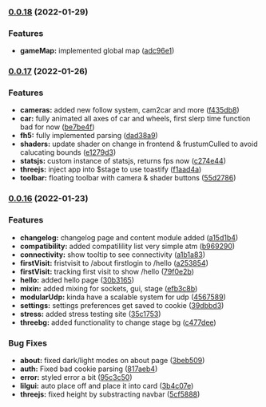 ### [0.0.18](https://github.com/GREEB/trakr.app/compare/v0.0.17...v0.0.18) (2022-01-29)


### Features

* **gameMap:** implemented global map ([adc96e1](https://github.com/GREEB/trakr.app/commit/adc96e1cfcbea78b3907ac28159aee4710ea76d1))

### [0.0.17](https://github.com/GREEB/trakr.app/compare/v0.0.16...v0.0.17) (2022-01-26)


### Features

* **cameras:** added new follow system, cam2car and more ([f435db8](https://github.com/GREEB/trakr.app/commit/f435db83df8d5212b9a9b7c7fb95b4c100be9989))
* **car:** fully animated all axes of car and wheels, first slerp time function bad for now ([be7be4f](https://github.com/GREEB/trakr.app/commit/be7be4f1523220358b27f18fe146cdfe4532454a))
* **fh5:** fully implemented parsing ([dad38a9](https://github.com/GREEB/trakr.app/commit/dad38a9ca2ea1379956a8de8939a83f65a22dd57))
* **shaders:** update shader on change in frontend & frustumCulled to avoid calucating bounds ([e1279d3](https://github.com/GREEB/trakr.app/commit/e1279d34c9ac6cb4a4c19d36e56ab4a935da721d))
* **statsjs:** custom instance of statsjs, returns fps now ([c274e44](https://github.com/GREEB/trakr.app/commit/c274e443f8aec2ac143ce2c27d599aa6add9e65f))
* **threejs:** inject app into $stage to use toastify ([f1aad4a](https://github.com/GREEB/trakr.app/commit/f1aad4a4fd0fd8acc5823ab43acf4b3794cb35cd))
* **toolbar:** floating toolbar with camera & shader buttons ([55d2786](https://github.com/GREEB/trakr.app/commit/55d27863dbc5f59c1e418328ef0aade04047a439))

### [0.0.16](https://github.com/GREEB/trakr.app/compare/35c17531881180e843a06aac2d15c8f9faced531...v0.0.16) (2022-01-23)


### Features

* **changelog:** changelog page and content module added ([a15d1b4](https://github.com/GREEB/trakr.app/commit/a15d1b40d84141c98d6999423a96fbb032848511))
* **compatibility:** added compatilility list very simple atm ([b969290](https://github.com/GREEB/trakr.app/commit/b96929080605f00ce7a42e2dea0841461bd52347))
* **connectivity:** show tooltip to see connectivity ([a1b1a83](https://github.com/GREEB/trakr.app/commit/a1b1a83d5c017c5f36fd92f57f9e5787ede0e543))
* **firstVisit:** fristvisit to /about firstlogin to /hello ([a253854](https://github.com/GREEB/trakr.app/commit/a25385463e1bc87c800a18aeeff25e60c4ddcbf8))
* **firstVisit:** tracking first visit to show /hello ([79f0e2b](https://github.com/GREEB/trakr.app/commit/79f0e2baecb525e4bf28e7c040d9c0d7dc29c39c))
* **hello:** added hello page ([30b3165](https://github.com/GREEB/trakr.app/commit/30b3165b8d8ab2ce5d75fa6995d4de26038f10d0))
* **mixin:** added mixing for sockets, gui, stage ([efb3c8b](https://github.com/GREEB/trakr.app/commit/efb3c8b9b3978773da7f0f527223cd2a35735c84))
* **modularUdp:** kinda have a scalable system for udp ([4567589](https://github.com/GREEB/trakr.app/commit/4567589ba5a7e46df59cf0382111da9405e20730))
* **settings:** settings preferences get saved to cookie ([39dbbd3](https://github.com/GREEB/trakr.app/commit/39dbbd3be4a7077a442f079c39c81b43bfb6cbae))
* **stress:** added stress testing site ([35c1753](https://github.com/GREEB/trakr.app/commit/35c17531881180e843a06aac2d15c8f9faced531))
* **threebg:** added functionality to change stage bg ([c477dee](https://github.com/GREEB/trakr.app/commit/c477deec1c875502aaf29734c74d385475824596))


### Bug Fixes

* **about:** fixed dark/light modes on about page ([3beb509](https://github.com/GREEB/trakr.app/commit/3beb50960fc7dd26575794143d498a44d411ef54))
* **auth:** Fixed bad cookie parsing ([817aeb4](https://github.com/GREEB/trakr.app/commit/817aeb44ebde1a2c47c86d24d64effcf0e6c7fbc))
* **error:** styled error a bit ([95c3c50](https://github.com/GREEB/trakr.app/commit/95c3c50265ce469e7aa24c12f8b4f6fcf1689120))
* **lilgui:** auto place off and place it into card ([3b4c07e](https://github.com/GREEB/trakr.app/commit/3b4c07e04a40569268510e54c056114d69adaa51))
* **threejs:** fixed height by substracting navbar ([5cf5888](https://github.com/GREEB/trakr.app/commit/5cf5888731f52597a2d711f3b9d5323dc105adad))

